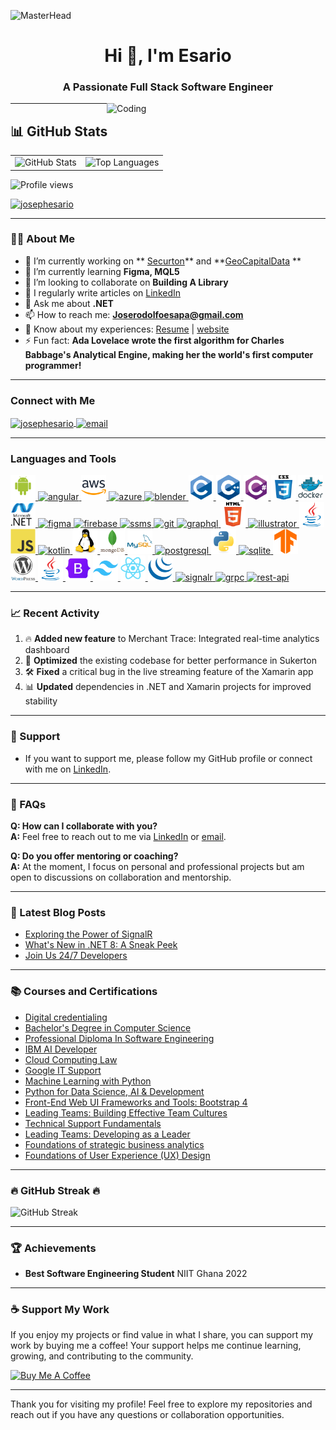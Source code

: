![MasterHead](https://media.licdn.com/dms/image/v2/D4D16AQHnUSNW1noCkg/profile-displaybackgroundimage-shrink_350_1400/profile-displaybackgroundimage-shrink_350_1400/0/1700843972367?e=1729728000&v=beta&t=Ua3Vq24gN4UkuWtclzOOI_WkVPvA7r0wre8PbWl8vL8)

<h1 align="center">Hi 👋, I'm Esario</h1>
<h3 align="center">A Passionate Full Stack Software Engineer</h3>

<img align="right" alt="Coding" width="350" src="https://th.bing.com/th/id/R.81178b47a8598f0c81c4799f2cdd4057?rik=5cuVK%2bfI%2bsPqqw&pid=ImgRaw&r=0"/>

---
 
## 📊 GitHub Stats


<table>
  <tr>
    <td>
      <img src="https://github-readme-stats.vercel.app/api?username=josephesario&show_icons=true&hide_title=true&hide=prs,issues&count_private=true&theme=dark" alt="GitHub Stats" />
    </td>
    <td>
      <img src="https://github-readme-stats.vercel.app/api/top-langs/?username=josephesario&layout=compact&theme=dark" alt="Top Languages" />
    </td>
  </tr>
</table>

<p align="left">
  <img src="https://komarev.com/ghpvc/?username=josephesario&label=Profile%20views&color=0e75b6&style=flat" alt="Profile views"/>
</p>

<p align="left">
  <a href="https://github.com/ryo-ma/github-profile-trophy">
    <img src="https://github-profile-trophy.vercel.app/?username=josephesario" alt="josephesario" />
  </a>
</p>

---


### 👨‍💻 About Me
- 🔭 I’m currently working on ** [Securton](
https://www.nuget.org/packages?q=securton)** and **[GeoCapitalData](https://www.nuget.org/packages?q=GeoCapitalData&includeComputedFrameworks=true&prerel=true&sortby=relevance) **
- 🌱 I’m currently learning **Figma, MQL5**
- 👯 I’m looking to collaborate on **Building A Library**
- 📝 I regularly write articles on [LinkedIn](https://www.linkedin.com/groups/12882793/)
- 💬 Ask me about **.NET**
- 📫 How to reach me: **Joserodolfoesapa@gmail.com**
- 📄 Know about my experiences: [Resume](https://drive.google.com/file/d/1e2DkF3-l6d41mcDdPnqnEjQfisTUK7qQ/view?usp=sharing) | [website](https://bold.pro/my/esario-240911070528)
- ⚡ Fun fact: **Ada Lovelace wrote the first algorithm for Charles Babbage's Analytical Engine, making her the world's first computer programmer!**

---

### Connect with Me
<p>
  <a href="https://instagram.com/joseph_esario" target="blank">
    <img align="center" src="https://raw.githubusercontent.com/rahuldkjain/github-profile-readme-generator/master/src/images/icons/Social/instagram.svg" alt="josephesario" height="30" width="40" />
  </a>
  <a href="mailto:Joserodolfoesapa@gmail.com" target="blank">
    <img align="center" src="https://th.bing.com/th/id/R.4d6db56fe0851ae7635b0dfd1cd86a72?rik=lK4d8jxpm0EqAw&pid=ImgRaw&r=0" alt="email" height="30" width="40" />
  </a>
</p>

---

### Languages and Tools
<p align="left">
  <a href="https://developer.android.com" target="_blank" rel="noreferrer">
    <img src="https://raw.githubusercontent.com/devicons/devicon/master/icons/android/android-original-wordmark.svg" alt="android" width="40" height="40"/>
  </a>
  <a href="https://angular.io" target="_blank" rel="noreferrer">
    <img src="https://angular.io/assets/images/logos/angular/angular.svg" alt="angular" width="40" height="40"/>
  </a>
  <a href="https://aws.amazon.com" target="_blank" rel="noreferrer">
    <img src="https://raw.githubusercontent.com/devicons/devicon/master/icons/amazonwebservices/amazonwebservices-original-wordmark.svg" alt="aws" width="40" height="40"/>
  </a>
  <a href="https://azure.microsoft.com/en-in/" target="_blank" rel="noreferrer">
    <img src="https://www.vectorlogo.zone/logos/microsoft_azure/microsoft_azure-icon.svg" alt="azure" width="40" height="40"/>
  </a>
  <a href="https://www.blender.org/" target="_blank" rel="noreferrer">
    <img src="https://download.blender.org/branding/community/blender_community_badge_white.svg" alt="blender" width="40" height="40"/>
  </a>
  <a href="https://www.cprogramming.com/" target="_blank" rel="noreferrer">
    <img src="https://raw.githubusercontent.com/devicons/devicon/master/icons/c/c-original.svg" alt="c" width="40" height="40"/>
  </a>
  <a href="https://www.w3schools.com/cpp/" target="_blank" rel="noreferrer">
    <img src="https://raw.githubusercontent.com/devicons/devicon/master/icons/cplusplus/cplusplus-original.svg" alt="cplusplus" width="40" height="40"/>
  </a>
  <a href="https://www.w3schools.com/cs/" target="_blank" rel="noreferrer">
    <img src="https://raw.githubusercontent.com/devicons/devicon/master/icons/csharp/csharp-original.svg" alt="csharp" width="40" height="40"/>
  </a>
  <a href="https://www.w3schools.com/css/" target="_blank" rel="noreferrer">
    <img src="https://raw.githubusercontent.com/devicons/devicon/master/icons/css3/css3-original-wordmark.svg" alt="css3" width="40" height="40"/>
  </a>
  <a href="https://www.docker.com/" target="_blank" rel="noreferrer">
    <img src="https://raw.githubusercontent.com/devicons/devicon/master/icons/docker/docker-original-wordmark.svg" alt="docker" width="40" height="40"/>
  </a>
  <a href="https://dotnet.microsoft.com/" target="_blank" rel="noreferrer">
    <img src="https://raw.githubusercontent.com/devicons/devicon/master/icons/dot-net/dot-net-original-wordmark.svg" alt="dotnet" width="40" height="40"/>
  </a>
  <a href="https://www.figma.com/" target="_blank" rel="noreferrer">
    <img src="https://www.vectorlogo.zone/logos/figma/figma-icon.svg" alt="figma" width="40" height="40"/>
  </a>
  <a href="https://firebase.google.com/" target="_blank" rel="noreferrer">
    <img src="https://www.vectorlogo.zone/logos/firebase/firebase-icon.svg" alt="firebase" width="40" height="40"/>
  </a>
  <a href="https://learn.microsoft.com/en-us/sql/ssms/sql-server-management-studio-ssms" target="_blank" rel="noreferrer">
    <img src="https://th.bing.com/th/id/R.07ff0efc149a62a75a76c8010546a169?rik=hMjfTNrguIP4Dg&pid=ImgRaw&r=0" alt="ssms" width="40" height="40"/>
</a>

  <a href="https://git-scm.com/" target="_blank" rel="noreferrer">
    <img src="https://www.vectorlogo.zone/logos/git-scm/git-scm-icon.svg" alt="git" width="40" height="40"/>
  </a>
  <a href="https://graphql.org" target="_blank" rel="noreferrer">
    <img src="https://www.vectorlogo.zone/logos/graphql/graphql-icon.svg" alt="graphql" width="40" height="40"/>
  </a>
  <a href="https://www.w3.org/html/" target="_blank" rel="noreferrer">
    <img src="https://raw.githubusercontent.com/devicons/devicon/master/icons/html5/html5-original-wordmark.svg" alt="html5" width="40" height="40"/>
  </a>
  <a href="https://www.adobe.com/in/products/illustrator.html" target="_blank" rel="noreferrer">
    <img src="https://www.vectorlogo.zone/logos/adobe_illustrator/adobe_illustrator-icon.svg" alt="illustrator" width="40" height="40"/>
  </a>
  <a href="https://www.java.com" target="_blank" rel="noreferrer">
    <img src="https://raw.githubusercontent.com/devicons/devicon/master/icons/java/java-original.svg" alt="java" width="40" height="40"/>
  </a>
  <a href="https://developer.mozilla.org/en-US/docs/Web/JavaScript" target="_blank" rel="noreferrer">
    <img src="https://raw.githubusercontent.com/devicons/devicon/master/icons/javascript/javascript-original.svg" alt="javascript" width="40" height="40"/>
  </a>
  <a href="https://kotlinlang.org/" target="_blank" rel="noreferrer">
    <img src="https://upload.wikimedia.org/wikipedia/commons/7/74/Kotlin_Icon.png" alt="kotlin" width="40" height="40"/>
  </a>
  <a href="https://www.linux.org/" target="_blank" rel="noreferrer">
    <img src="https://raw.githubusercontent.com/devicons/devicon/master/icons/linux/linux-original.svg" alt="linux" width="40" height="40"/>
  </a>

  <a href="https://www.mongodb.com/" target="_blank" rel="noreferrer">
    <img src="https://raw.githubusercontent.com/devicons/devicon/master/icons/mongodb/mongodb-original-wordmark.svg" alt="mongodb" width="40" height="40"/>
  </a>
  <a href="https://www.mysql.com/" target="_blank" rel="noreferrer">
    <img src="https://raw.githubusercontent.com/devicons/devicon/master/icons/mysql/mysql-original-wordmark.svg" alt="mysql" width="40" height="40"/>
  </a>
  <a href="https://www.postgresql.org/" target="_blank" rel="noreferrer">
    <img src="https://www.vectorlogo.zone/logos/postgresql/postgresql-icon.svg" alt="postgresql" width="40" height="40"/>
  </a>
  <a href="https://www.python.org" target="_blank" rel="noreferrer">
    <img src="https://raw.githubusercontent.com/devicons/devicon/master/icons/python/python-original.svg" alt="python" width="40" height="40"/>
  </a>
  <a href="https://www.sqlite.org/" target="_blank" rel="noreferrer">
    <img src="https://www.vectorlogo.zone/logos/sqlite/sqlite-icon.svg" alt="sqlite" width="40" height="40"/>
  </a>
  <a href="https://www.tensorflow.org" target="_blank" rel="noreferrer">
    <img src="https://raw.githubusercontent.com/devicons/devicon/master/icons/tensorflow/tensorflow-original.svg" alt="tensorflow" width="40" height="40"/>
  </a>

  <a href="https://wordpress.org/" target="_blank" rel="noreferrer">
    <img src="https://raw.githubusercontent.com/devicons/devicon/master/icons/wordpress/wordpress-original.svg" alt="wordpress" width="40" height="40"/>
  </a>

  
  <a href="https://www.oracle.com/java/" target="_blank" rel="noreferrer">
      <img src="https://raw.githubusercontent.com/devicons/devicon/master/icons/java/java-original.svg" alt="java" width="40" height="40"/>
  </a>
  
  <a href="https://getbootstrap.com/" target="_blank" rel="noreferrer">
      <img src="https://raw.githubusercontent.com/devicons/devicon/master/icons/bootstrap/bootstrap-original.svg" alt="bootstrap" width="40" height="40"/>
  </a>
  
  <a href="https://tailwindcss.com/" target="_blank" rel="noreferrer">
      <img src="https://raw.githubusercontent.com/devicons/devicon/master/icons/tailwindcss/tailwindcss-original.svg" alt="tailwindcss" width="40" height="40"/>
  </a>
  
  <a href="https://reactjs.org/" target="_blank" rel="noreferrer">
      <img src="https://raw.githubusercontent.com/devicons/devicon/master/icons/react/react-original.svg" alt="react" width="40" height="40"/>
  </a>
  
  <a href="https://jquery.com/" target="_blank" rel="noreferrer">
      <img src="https://raw.githubusercontent.com/devicons/devicon/master/icons/jquery/jquery-original.svg" alt="jquery" width="40" height="40"/>
  </a>
  
  <a href="https://learn.microsoft.com/en-us/aspnet/signalr/" target="_blank" rel="noreferrer">
      <img src="https://camo.githubusercontent.com/7756f4d96fbae10fad3ffb32fe76b870f037f5d3c77050786ff2d70b7c25d26c/68747470733a2f2f646f63732e6d6963726f736f66742e636f6d2f73762d73652f617a7572652f6d656469612f696e6465782f617a7572652d7369676e616c722e737667" alt="signalr" width="40" height="40"/>
  </a>
  
  <a href="https://grpc.io/" target="_blank" rel="noreferrer">
      <img src="https://miro.medium.com/v2/resize:fit:800/1*M7czUa8kD4sY6IATtiXGuw.png" alt="grpc" width="40" height="40"/>
  </a>
  
  <a href="https://restfulapi.net/" target="_blank" rel="noreferrer">
      <img src="https://e7.pngegg.com/pngimages/860/943/png-clipart-representational-state-transfer-application-programming-interface-drupal-laravel-github-github-blue-text.png" alt="rest-api" width="40" height="40"/>
  </a>

  
</p>

---

### 📈 Recent Activity
<!--START_SECTION:activity-->
1. 🔥 **Added new feature** to Merchant Trace: Integrated real-time analytics dashboard
2. 🌟 **Optimized** the existing codebase for better performance in Sukerton
3. 🛠️ **Fixed** a critical bug in the live streaming feature of the Xamarin app
4. 📊 **Updated** dependencies in .NET and Xamarin projects for improved stability
<!--END_SECTION:activity-->

---

### 🤝 Support
- If you want to support me, please follow my GitHub profile or connect with me on [LinkedIn](https://www.linkedin.com/groups/12882793/).


---

### 💬 FAQs
**Q: How can I collaborate with you?**  
**A:** Feel free to reach out to me via [LinkedIn](https://www.linkedin.com/groups/12882793/) or [email](mailto:Joserodolfoesapa@gmail.com).

**Q: Do you offer mentoring or coaching?**  
**A:** At the moment, I focus on personal and professional projects but am open to discussions on collaboration and mentorship.

---

### 📖 Latest Blog Posts
<!-- BLOG-POST-LIST:START -->
- [Exploring the Power of SignalR](https://www.linkedin.com/feed/update/urn:li:activity:7130695583220068352?utm_source=share&utm_medium=member_desktop)
- [What's New in .NET 8: A Sneak Peek](https://www.linkedin.com/feed/update/urn:li:activity:7103374441178402816?utm_source=share&utm_medium=member_desktop)
- [Join Us 24/7 Developers](https://www.linkedin.com/groups/12882793/)
<!-- BLOG-POST-LIST:END -->

---

### 📚 Courses and Certifications
- [Digital credentialing](https://www.credly.com/users/jose-rodolfo-esapa-riochi)
- [Bachelor's Degree in Computer Science](https://www.uopeople.edu/)
- [Professional Diploma In Software Engineering](https://www.niit.com/ghana)
- [IBM AI Developer](https://coursera.org/share/5ad9a0bbc1094e5aac2efe615b2f4a4c)
- [Cloud Computing Law](https://coursera.org/share/07d839713525dd58d5d774131d9fc01b)
- [Google IT Support](https://coursera.org/share/bf3c2261e993663df8bdc140c0a4ad43)
- [Machine Learning with Python](https://coursera.org/share/024b7ad35e11e65979d24820651d0623)
- [Python for Data Science, AI & Development](https://coursera.org/share/5efcfbf8923aa3bb742d39a3414228aa)
- [Front-End Web UI Frameworks and Tools: Bootstrap 4](https://coursera.org/share/7364bbb79271523cb25c6e8216b3f970)
- [Leading Teams: Building Effective Team Cultures](https://coursera.org/share/31627f7de475d8166255c2a5ce7893ed)
- [Technical Support Fundamentals](https://coursera.org/share/b61a241ffd5b7879f35d411c252e4666)
- [Leading Teams: Developing as a Leader](https://coursera.org/share/be38ef92d31de8f8b0bb5b9d87272540)
- [Foundations of strategic business analytics](https://coursera.org/share/e4c794fe63a6cc3d9a227ac501d58725)
- [Foundations of User Experience (UX) Design](https://coursera.org/share/189f83af4ec8584d39cfcab5879e5515)

  

---

### 🔥 GitHub Streak 🔥
![GitHub Streak](https://github-readme-streak-stats.herokuapp.com/?user=Josephesario&theme=highcontrast&hide_border=true&background=0D1117&stroke=7E37D8&ring=FFA500&fire=DD2727&currStreakLabel=FFA500)

---


### 🏆 Achievements
- **Best Software Engineering Student** NIIT Ghana 2022

---

### ☕ Support My Work
If you enjoy my projects or find value in what I share, you can support my work by buying me a coffee! Your support helps me continue learning, growing, and contributing to the community.

<a href="https://www.buymeacoffee.com/esario">
  <img src="https://img.shields.io/badge/Buy%20Me%20a%20Coffee-%23FFDD00?style=for-the-badge&logo=buy-me-a-coffee&logoColor=black" alt="Buy Me A Coffee" style="width:200px;height:40px;">
</a>


---

Thank you for visiting my profile! Feel free to explore my repositories and reach out if you have any questions or collaboration opportunities.
